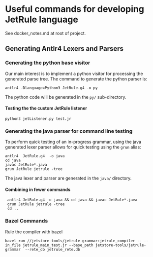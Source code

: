 # Useful commands for developing JetRule language
See docker_notes.md at root of project.
## Generating Antlr4 Lexers and Parsers

### Generating the python base visitor
Our main interest is to implement a python visitor for processing
the generated parse tree. The command to generate the python
parser is:
```
antlr4 -Dlanguage=Python3 JetRule.g4 -o py
```
The python code will be generated in the `py/` sub-directory.

#### Testing the the custom JetRule listener
```
python3 jetListener.py test.jr
```

### Generating the java parser for command line testing
To perform quick testing of an in-progress grammar, using the
java generated lexer parser allows for quick testing using the
`grun` alias:
```
antlr4  JetRule.g4  -o java
cd java
javac JetRule*.java
grun JetRule jetrule -tree
```
The java lexer and parser are generated in the `java/` directory.

#### Combining in fewer commands
```
 antlr4 JetRule.g4 -o java && cd java && javac JetRule*.java 
 grun JetRule jetrule -tree 
 cd ..
 ```

 ### Bazel Commands
 Rule the compiler with bazel
 ```
bazel run //jetstore-tools/jetrule-grammar:jetrule_compiler -- --in_file jetrule_main_test.jr --base_path jetstore-tools/jetrule-grammar  --rete_db jetrule_rete.db
```